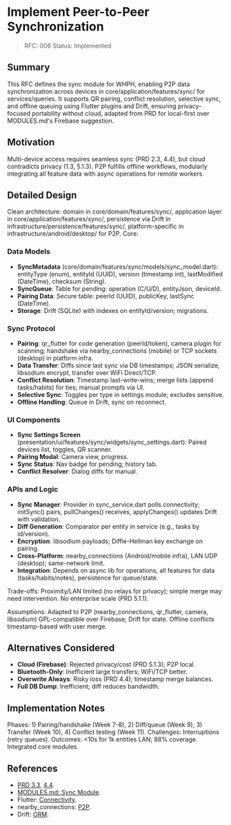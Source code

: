 # Implement Peer-to-Peer Synchronization

> RFC: 006
> Status: Implemented

## Summary

This RFC defines the sync module for WHPH, enabling P2P data synchronization across devices in core/application/features/sync/ for services/queries. It supports QR pairing, conflict resolution, selective sync, and offline queuing using Flutter plugins and Drift, ensuring privacy-focused portability without cloud, adapted from PRD for local-first over MODULES.md's Firebase suggestion.

## Motivation

Multi-device access requires seamless sync (PRD 2.3, 4.4), but cloud contradicts privacy (1.3, 5.1.3). P2P fulfills offline workflows, modularly integrating all feature data with async operations for remote workers.

## Detailed Design

Clean architecture: domain in core/domain/features/sync/, application layer in core/application/features/sync/, persistence via Drift in infrastructure/persistence/features/sync/, platform-specific in infrastructure/android/desktop/ for P2P. Core:

### Data Models

- **SyncMetadata** (core/domain/features/sync/models/sync_model.dart): entityType (enum), entityId (UUID), version (timestamp int), lastModified (DateTime), checksum (String).
- **SyncQueue**: Table for pending: operation (C/U/D), entityJson, deviceId.
- **Pairing Data**: Secure table: peerId (UUID), publicKey, lastSync (DateTime).
- **Storage**: Drift (SQLite) with indexes on entityId/version; migrations.

### Sync Protocol

- **Pairing**: qr_flutter for code generation (peerId/token), camera plugin for scanning; handshake via nearby_connections (mobile) or TCP sockets (desktop) in platform infra.
- **Data Transfer**: Diffs since last sync via DB timestamps; JSON serialize, libsodium encrypt, transfer over WiFi Direct/TCP.
- **Conflict Resolution**: Timestamp last-write-wins; merge lists (append tasks/habits) for ties; manual prompts via UI.
- **Selective Sync**: Toggles per type in settings module; excludes sensitive.
- **Offline Handling**: Queue in Drift, sync on reconnect.

### UI Components

- **Sync Settings Screen** (presentation/ui/features/sync/widgets/sync_settings.dart): Paired devices list, toggles, QR scanner.
- **Pairing Modal**: Camera view, progress.
- **Sync Status**: Nav badge for pending; history tab.
- **Conflict Resolver**: Dialog diffs for manual.

### APIs and Logic

- **Sync Manager**: Provider in sync_service.dart polls connectivity; initSync() pairs, pullChanges() receives, applyChanges() updates Drift with validation.
- **Diff Generation**: Comparator per entity in service (e.g., tasks by id/version).
- **Encryption**: libsodium payloads; Diffie-Hellman key exchange on pairing.
- **Cross-Platform**: nearby_connections (Android/mobile infra), LAN UDP (desktop); same-network limit.
- **Integration**: Depends on async lib for operations, all features for data (tasks/habits/notes), persistence for queue/state.

Trade-offs: Proximity/LAN limited (no relays for privacy); simple merge may need intervention. No enterprise scale (PRD 5.1.1).

Assumptions: Adapted to P2P (nearby_connections, qr_flutter, camera, libsodium) GPL-compatible over Firebase; Drift for state. Offline conflicts timestamp-based with user merge.

## Alternatives Considered

- **Cloud (Firebase)**: Rejected privacy/cost (PRD 5.1.3); P2P local.
- **Bluetooth-Only**: Inefficient large transfers; WiFi/TCP better.
- **Overwrite Always**: Risky loss (PRD 4.4); timestamp merge balances.
- **Full DB Dump**: Inefficient; diff reduces bandwidth.

## Implementation Notes

Phases: 1) Pairing/handshake (Week 7-8), 2) Diff/queue (Week 9), 3) Transfer (Week 10), 4) Conflict testing (Week 11). Challenges: Interruptions (retry queues). Outcomes: <10s for 1k entities LAN; 88% coverage. Integrated core modules.

## References

- [PRD 3.3](https://github.com/ahmet-cetinkaya/whph/blob/ea71256c1/docs/PRD.md#L98-L103), [4.4](https://github.com/ahmet-cetinkaya/whph/blob/ea71256c1/docs/PRD.md#L165-L173).
- [MODULES.md: Sync Module](https://github.com/ahmet-cetinkaya/whph/blob/ea71256c1/docs/MODULES.md#L188-L214).
- Flutter: [Connectivity](https://pub.dev/packages/connectivity_plus).
- nearby_connections: [P2P](https://pub.dev/packages/nearby_connections).
- Drift: [ORM](https://pub.dev/packages/drift).
